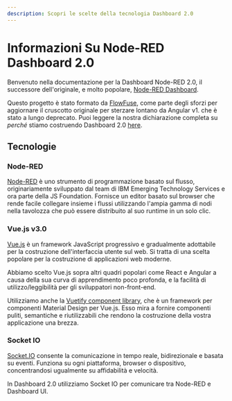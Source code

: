```yaml
---
description: Scopri le scelte della tecnologia Dashboard 2.0
---
```


# Informazioni Su Node-RED Dashboard 2.0

Benvenuto nella documentazione per la Dashboard Node-RED 2.0, il successore dell'originale, e molto popolare, [Node-RED Dashboard](https://flows.nodered.org/node/node-red-dashboard).

Questo progetto è stato formato da [FlowFuse](https://flowfuse.com/), come parte degli sforzi per aggiornare il cruscotto originale per sterzare lontano da Angular v1. che è stato a lungo deprecato. Puoi leggere la nostra dichiarazione completa su _perché_ stiamo costruendo Dashboard 2.0 [here](https://flowfuse.com/blog/2023/06/dashboard-announcement/).

## Tecnologie

### Node-RED

[Node-RED](https://nodered.org/) è uno strumento di programmazione basato sul flusso, originariamente sviluppato dal team di IBM Emerging Technology Services e ora parte della JS Foundation. Fornisce un editor basato sul browser che rende facile collegare insieme i flussi utilizzando l'ampia gamma di nodi nella tavolozza che può essere distribuito al suo runtime in un solo clic.

### Vue.js v3.0

[Vue.js](https://vuejs.org/) è un framework JavaScript progressivo e gradualmente adottabile per la costruzione dell'interfaccia utente sul web. Si tratta di una scelta popolare per la costruzione di applicazioni web moderne.

Abbiamo scelto Vue.js sopra altri quadri popolari come React e Angular a causa della sua curva di apprendimento poco profonda, e la facilità di utilizzo/leggibilità per gli sviluppatori non-front-end.

Utilizziamo anche la [Vuetify component library](https://vuetifyjs.com/en/components/all/), che è un framework per componenti Material Design per Vue.js. Esso mira a fornire componenti puliti, semantiche e riutilizzabili che rendono la costruzione della vostra applicazione una brezza.

### Socket IO

[Socket.IO](https://socket.io/) consente la comunicazione in tempo reale, bidirezionale e basata su eventi. Funziona su ogni piattaforma, browser o dispositivo, concentrandosi ugualmente su affidabilità e velocità.

In Dashboard 2.0 utilizziamo Socket IO per comunicare tra Node-RED e Dashboard UI.
